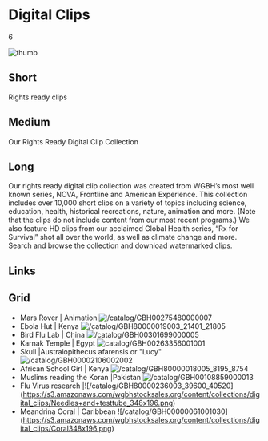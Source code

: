 # Digital Clips

6

![thumb](https://s3.amazonaws.com/wgbhstocksales.org/content/collections/digital_clips/Chained+man+resized.png)

## Short

Rights ready clips

## Medium

Our Rights Ready Digital Clip Collection

## Long

Our rights ready digital clip collection was created from WGBH’s most well known 
series, NOVA, Frontline and American Experience.   This collection includes over 
10,000 short clips on a variety of topics including science, education, health, 
historical recreations, nature, animation and more.   (Note that the clips do not 
include content from our most recent programs.)  We also feature HD clips from our 
acclaimed Global Health series, “Rx for Survival” shot all over the world, as well 
as climate change and more. Search and browse the collection and download 
watermarked clips. 

## Links

## Grid

- Mars Rover | Animation ![/catalog/GBH00275480000007](https://s3.amazonaws.com/wgbhstocksales.org/content/collections/digital_clips/Rover.png)
- Ebola Hut | Kenya ![/catalog/GBH80000019003_21401_21805](https://s3.amazonaws.com/wgbhstocksales.org/content/collections/digital_clips/hut.png)
- Bird Flu Lab | China  ![/catalog/GBH00301699000005](https://s3.amazonaws.com/wgbhstocksales.org/content/collections/digital_clips/medical.png)
- Karnak Temple | Egypt  ![catalog/GBH00263356001001](https://s3.amazonaws.com/wgbhstocksales.org/content/collections/digital_clips/Karnak.png)
- Skull |Australopithecus afarensis or "Lucy" ![/catalog/GBH00002106002002](https://s3.amazonaws.com/wgbhstocksales.org/content/collections/digital_clips/skull_348x196.png)
- African School Girl | Kenya ![/catalog/GBH80000018005_8195_8754](https://s3.amazonaws.com/wgbhstocksales.org/content/collections/digital_clips/African+girl_348x196.png)
- Muslims reading the Koran |Pakistan ![/catalog/GBH00108859000013](https://s3.amazonaws.com/wgbhstocksales.org/content/collections/digital_clips/Muslims+praying_348x196.png)
- Flu Virus research   |![/catalog/GBH80000236003_39600_40520] (https://s3.amazonaws.com/wgbhstocksales.org/content/collections/digital_clips/Needles+and+testtube_348x196.png)
- Meandrina Coral | Caribbean  ![/catalog/GBH00000061001030] (https://s3.amazonaws.com/wgbhstocksales.org/content/collections/digital_clips/Coral348x196.png)
